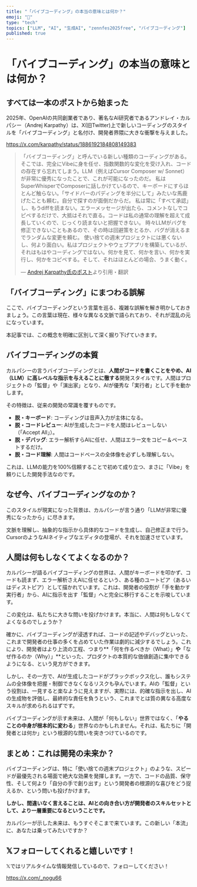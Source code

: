 ```yaml
---
title: "「バイブコーディング」の本当の意味とは何か？"
emoji: "🤖"
type: "tech"
topics: ["LLM", "AI", "生成AI", "zennfes2025free", "バイブコーディング"]
published: true
---
```


# 「バイブコーディング」の本当の意味とは何か？

## すべては一本のポストから始まった

2025年、OpenAIの共同創業者であり、著名なAI研究者であるアンドレイ・カルパシー（Andrej Karpathy）は、X(旧Twitter)上で新しいコーディングのスタイルを「バイブコーディング」と名付け、開発者界隈に大きな衝撃を与えました。

https://x.com/karpathy/status/1886192184808149383

> 「バイブコーディング」と呼んでいる新しい種類のコーディングがある。そこでは、完全にVibeに身を任せ、指数関数的な変化を受け入れ、コードの存在すら忘れてしまう。LLM（例えばCursor Composer w/ Sonnet）が非常に優秀になったことで、これが可能になったのだ。
> 私はSuperWhisperでComposerに話しかけているので、キーボードにすらほとんど触らない。「サイドバーのパディングを半分にして」みたいな馬鹿げたことも頼む。自分で探すのが面倒だからだ。
> 私は常に「すべて承認」し、もうdiffを読まない。エラーメッセージが出たら、コメントなしでコピペするだけで、大抵はそれで直る。コードは私の通常の理解を超えて成長していくので、じっくり読まないと把握できない。
> 時々LLMがバグを修正できないこともあるので、その時は回避策をとるか、バグが消えるまでランダムな変更を頼む。
> 使い捨ての週末プロジェクトには悪くないし、何より面白い。私はプロジェクトやウェブアプリを構築しているが、それはもはやコーディングではない。何かを見て、何かを言い、何かを実行し、何かをコピペする。そして、それはほとんどの場合、うまく動く。
>
> — [Andrej Karpathy氏のポスト](https://x.com/karpathy/status/1886192184808149383)より引用・翻訳

## 「バイブコーディング」にまつわる誤解

ここで、バイブコーディングという言葉を巡る、複雑な誤解を解き明かしておきましょう。この言葉は現在、様々な異なる文脈で語られており、それが混乱の元になっています。

本記事では、この概念を明確に区別して深く掘り下げていきます。

## バイブコーディングの本質

カルパシーの言うバイブコーディングとは、**人間がコードを書くことをやめ、AI（LLM）に高レベルな指示を与えることに徹する**開発スタイルです。人間はプロジェクトの「監督」や「演出家」となり、AIが優秀な「実行者」として手を動かします。

その特徴は、従来の開発の常識を覆すものです。

- **脱・キーボード**: コーディングは音声入力が主体になる。
- **脱・コードレビュー**: AIが生成したコードを人間はレビューしない（「Accept All」）。
- **脱・デバッグ**: エラー解析すらAIに任せ、人間はエラー文をコピー＆ペーストするだけ。
- **脱・コード理解**: 人間はコードベースの全体像を必ずしも理解しない。

これは、LLMの能力を100%信頼することで初めて成り立つ、まさに「Vibe」を頼りにした開発手法なのです。

## なぜ今、バイブコーディングなのか？

このスタイルが現実になった背景は、カルパシーが言う通り「LLMが非常に優秀になったから」に尽きます。

文脈を理解し、抽象的な指示から具体的なコードを生成し、自己修正まで行う。CursorのようなAIネイティブなエディタの登場が、それを加速させています。

## 人間は何もしなくてよくなるのか？

カルパシーが語るバイブコーディングの世界は、人間がキーボードを叩かず、コードも読まず、エラー解析さえAIに任せるという、ある種のユートピア（あるいはディストピア）として描かれています。これは、開発者の役割が「手を動かす実行者」から、AIに指示を出す「監督」へと完全に移行することを示唆しています。

この変化は、私たちに大きな問いを投げかけます。本当に、人間は何もしなくてよくなるのでしょうか？

確かに、バイブコーディングが浸透すれば、コードの記述やデバッグといった、これまで開発者の仕事の多くを占めていた作業は劇的に減少するでしょう。これにより、開発者はより上流の工程、つまり**「何を作るべきか（What）」**や**「なぜ作るのか（Why）」**といった、プロダクトの本質的な価値創造に集中できるようになる、という見方ができます。

しかし、その一方で、AIが生成したコードがブラックボックス化し、誰もシステムの全体像を把握・制御できなくなるリスクも孕んでいます。AIの「監督」という役割は、一見すると楽なように見えますが、実際には、的確な指示を出し、AIの生成物を評価し、最終的な責任を負うという、これまでとは質の異なる高度なスキルが求められるはずです。

バイブコーディングが示す未来は、人間が「何もしない」世界ではなく、「**やることの中身が根本的に変わる**」世界なのかもしれません。それは、私たちに「開発者とは何か」という根源的な問いを突きつけているのです。

## まとめ：これは開発の未来か？

バイブコーディングは、特に「使い捨ての週末プロジェクト」のような、スピードが最優先される場面で絶大な効果を発揮します。一方で、コードの品質、保守性、そして何より「自分の手で創り出す」という開発者の根源的な喜びをどう捉えるか、という問いも投げかけます。

**しかし、間違いなく言えることは、AIとの向き合い方が開発者のスキルセットとして、より一層重要になるということです。**

カルパシーが示した未来は、もうすぐそこまで来ています。この新しい「本流」に、あなたは乗ってみたいですか？

## 𝕏フォローしてくれると嬉しいです！
𝕏ではリアルタイムな情報発信しているので、フォローしてください！

https://x.com/_nogu66